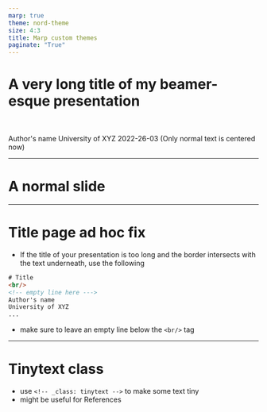 ```yaml
---
marp: true
theme: nord-theme
size: 4:3
title: Marp custom themes
paginate: "True"
---
```

<!-- _class: title -->

# A very long title of my beamer-esque presentation
<br/>

Author's name
University of XYZ
2022-26-03
(Only normal text is centered now)

---

# A normal slide



---
# Title page ad hoc fix

- If the title of your presentation is too long and the border intersects with the text underneath, use the following

```html
# Title
<br/>
<!-- empty line here --->
Author's name
University of XYZ
...
```
- make sure to leave an empty line below the `<br/>` tag

---
<!-- _class: tinytext -->
# Tinytext class

- use `<!-- _class: tinytext -->` to make some text tiny
- might be useful for References